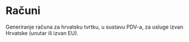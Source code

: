# Računi

Generiranje računa za hrvatsku tvrtku, u sustavu PDV-a, za usluge izvan Hrvatske (unutar ili izvan EU).
